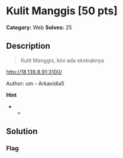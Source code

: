 # Kulit Manggis [50 pts]

**Category:** Web
**Solves:** 25

## Description
>Kulit Manggis, kini ada ekstraknya

http://18.139.8.91:3100/

Author: um - Arkavidia5

**Hint**
* -

## Solution

### Flag

